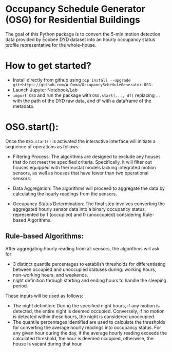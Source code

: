 # Occupancy Schedule Generator (OSG) for Residential Buildings
The goal of this Python package is to convert the 5-min motion detection data provided by Ecobee DYD dataset into an hourly occupancy status profile representative for the whole-house.
# How to get started?
+ Install directly from github using `pip install --upgrade git+https://github.com/A-Doma/OccupancyScheduleGenerator-OSG-`
+ Launch Jupyter Notebook/Lab
+ `import OSG` and run the package with `OSG.start(..., df)` replacing ... with the path of the DYD raw data, and df with a dataframe of the metadata.
# OSG.start():
Once the `OSG.start()` is activated the interactive interface will initiate a sequence of operations as follows:

+ Filtering Process: The algorithms are designed to exclude any houses that do not meet the specified criteria. Specifically, it will filter out houses equipped with thermostat models lacking integrated motion sensors, as well as houses that have fewer than two operational sensors.

+ Data Aggregation: The algorithms will proceed to aggregate the data by calculating the hourly readings from the sensors.
  
+ Occupancy Status Determination: The final step involves converting the aggregated hourly sensor data into a binary occupancy status, represented by 1 (occupied) and 0 (unoccupied) considering Rule-based Algorithms.

## Rule-based Algorithms: 
After aggregating hourly reading from all sensors, the algorithms will ask for:
+ 3 distinct quantile percentages to establish thresholds for differentiating between occupied and unoccupied statuses during: working hours, non-working hours, and weekends.
+ night definition through starting and ending hours to handle the sleeping period.

These inputs will be used as follows:
+ The night definition: During the specified night hours, if any motion is detected, the entire night is deemed occupied. Conversely, if no motion is detected within these hours, the night is considered unoccupied.
+ The quantile percentages identified are used to calculate the thresholds for converting the average hourly readings into occupancy status. For any given hour during the day, if the average hourly reading exceeds the calculated threshold, the hour is deemed occupied, otherwise, the house is vacant during that hour.  




